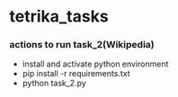 # tetrika_tasks

### actions to run task_2(Wikipedia)

+ install and activate python environment
+ pip install -r requirements.txt
+ python task_2.py